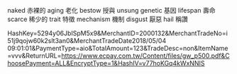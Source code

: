 
naked 赤裸的
aging 老化
bestow 授與
unsung 
genetic 基因
lifespan 壽命
scarce 稀少的
trait 特徵
mechanism 機制
disgust  厭惡
hail 稱讚




HashKey=5294y06JbISpM5x9&MerchantID=2000132&MerchantTradeNo=i51j9qojw60k2slt3an0&MerchantTradeDate2018/05/04 09:01:01&PaymentType=aio&TotalAmount=123&TradeDesc=non&ItemName=vvv&ReturnURL=https://www.ecpay.com.tw/Content/files/gw_p500.pdf&ChoosePayment=ALL&EncryptType=1&HashIV=v77hoKGq4kWxNNIS
